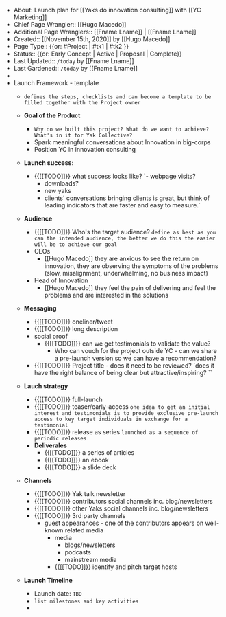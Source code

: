 - About: Launch plan for [[Yaks do innovation consulting]] with [[YC Marketing]]
- Chief Page Wrangler:: [[Hugo Macedo]]
- Additional Page Wranglers:: [[Fname Lname]] | [[Fname Lname]]
- Created:: [[November 15th, 2020]] by [[Hugo Macedo]] 
- Page Type:: {{or: #Project | #tk1 | #tk2 }}
- Status:: {{or: Early Concept | Active | Proposal | Complete}}
- Last Updated:: `/today` by [[Fname Lname]]
- Last Gardened:: `/today` by [[Fname Lname]]
-  
-  Launch Framework - template
    - `defines the steps, checklists and can become a template to be filled together with the Project owner`
    - **Goal of the Product**
        - `Why do we built this project? What do we want to achieve? What's in it for Yak Collective?`
        - Spark meaningful conversations about Innovation in big-corps
        - Position YC in innovation consulting
    - **Launch success:**
        - {{[[TODO]]}} what success looks like?
          `- webpage visits?
          - downloads?
          - new yaks
          - clients' conversations
          bringing clients is great, but think of leading indicators that are faster and easy to measure.`
          
    - **Audience**
        - {{[[TODO]]}} Who's the target audience?
          `define as best as you can the intended audience, the better we do this the easier will be to achieve our goal`
        - CEOs
            - [[Hugo Macedo]]  they are anxious to see the return on innovation, they are observing the symptoms of the problems (slow, misalignment, underwhelming, no business impact)
        - Head of Innovation
            - [[Hugo Macedo]]  they feel the pain of delivering and feel the problems and are interested in the solutions
    - **Messaging**
        - {{[[TODO]]}} oneliner/tweet
        - {{[[TODO]]}} long description
        - social proof
            - {{[[TODO]]}} can we get testimonials to validate the value?
                - Who can vouch for the project outside YC - can we share a pre-launch version so we can have a recommendation?
        - {{[[TODO]]}} Project title - does it need to be reviewed?
          `does it have the right balance of being clear but attractive/inspiring? ``
    - **Lauch strategy**
        - {{[[TODO]]}} full-launch
        - {{[[TODO]]}} teaser/early-access
          `one idea to get an initial interest and testimonials is to provide exclusive pre-launch access to key target individuals in exchange for a testimonial`
        - {{[[TODO]]}} release as series
          `launched as a sequence of periodic releases`
        - **Deliverales**
            - {{[[TODO]]}} a series of articles
            - {{[[TODO]]}} an ebook
            - {{[[TODO]]}} a slide deck
    - **Channels**
        - {{[[TODO]]}} Yak talk newsletter
        - {{[[TODO]]}} contributors social channels inc. blog/newsletters
        - {{[[TODO]]}} other Yaks social channels inc. blog/newsletters
        - {{[[TODO]]}} 3rd party channels
            - guest appearances - one of the contributors appears on well-known related media
                - media
                    - blogs/newsletters
                    - podcasts
                    - mainstream media
                - {{[[TODO]]}} identify and pitch target hosts
    - **Launch Timeline**
        - Launch date: `TBD`
        - `list milestones and key activities`
        - 

